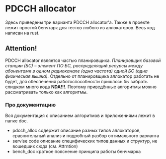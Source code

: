 # PDCCH allocator

Здесь приведены три варианта PDCCH allocator'а. Также в проекте лежит простой бенчтарк для тестов любого из аллокаторов. Весь код написан на rust.

## Attention!
PDCCH allocator является частью планировщика. _Планировщик базовой станции (БС) – элемент ПО БС, распределящий ресурсы между абонентами в одном радиоканале (одна частота) одной БС (одна физическая вышка)._
Отдельно от планировщика аллокатор работать не будет, для обеспечения работоспособности пришлось бы забрать слишком много кода **NDA!!!**. Поэтому приведённые алгоритмы можно рассматривать только как алгоритмы.

### Про документацию

Вся документация с описанием алгоритмов и приложениями лежит в папке doc.
- pdcch_alloc содержит описание разных типов аллокаторов, сравнительный анализ и подробный разбор оптимального варианта
- servise code описание специфических типов данных и структур, не вошедших сюда (см. Attrntion)
- bench_doc краткое пояснение принципа работы бенчмарка
